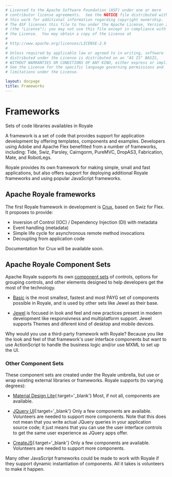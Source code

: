 ```yaml
---
# Licensed to the Apache Software Foundation (ASF) under one or more
# contributor license agreements.  See the NOTICE file distributed with
# this work for additional information regarding copyright ownership.
# The ASF licenses this file to You under the Apache License, Version 2.0
# (the "License"); you may not use this file except in compliance with
# the License.  You may obtain a copy of the License at
# 
# http://www.apache.org/licenses/LICENSE-2.0
# 
# Unless required by applicable law or agreed to in writing, software
# distributed under the License is distributed on an "AS IS" BASIS,
# WITHOUT WARRANTIES OR CONDITIONS OF ANY KIND, either express or implied.
# See the License for the specific language governing permissions and
# limitations under the License.

layout: docpage
title: Frameworks
---
```


# Frameworks

Sets of code libraries availables in Royale

A framework is a set of code that provides support for application development by offering templates, components and examples. Developers using Adobe and Apache Flex benefitted from a number of frameworks, including: Tide, Swiz, Parsley, Cairngorm, PureMVC, DropAS3, Fabrication, Mate, and RobotLegs.

Royale provides its own framework for making simple, small and fast applications, but also offers support for deploying additional Royale frameworks and using popular JavaScript frameworks.

## Apache Royale frameworks

The first Royale framework in development is [Crux](https://apache.github.io/royale-docs/frameworks/crux.html), based on Swiz for Flex. It proposes to provide:

- Inversion of Control (IOC) / Dependency Injection (DI) with metadata
- Event handling (metadata)
- Simple life cycle for asynchronous remote method invocations
- Decoupling from application code

Documentation for Crux will be available soon.


## Apache Royale Component Sets

Apache Royale supports its own [component sets](component-sets) of controls, options for grouping controls, and other elements designed to help developers get the most of the technology.

- [Basic](component-sets/basic) is the most smallest, fastest and most PAYG set of components possible in Royale, and is used by other sets like Jewel as their base.

- [Jewel](component-sets/jewel) is focused in look and feel and new practices present in modern development like responsivness and multiplatform support. Jewel supports Themes and diferent kind of desktop and mobile devices.

Why would you use a third-party framework with Royale? Because you like the look and feel of that framework's user interface components but want to use ActionScript to handle the business logic and/or use MXML to set up the UI.

### Other Component Sets

These component sets are created under the Royale umbrella, but use or wrap existing external libraries or frameworks. Royale supports (to varying degrees):

- [Material Design Lite](https://getmdl.io){:target='_blank'} Most, if not all, components are available.

- [JQuery UI](https://jqueryui.com){:target='_blank'} Only a few components are available. Volunteers are needed to support more components. Note that this does not mean that you write actual JQuery queries in your application source code; it just means that you can use the user interface controls to get the same user experience as JQuery apps offer.

- [CreateJS](https://www.createjs.com){:target='_blank'} Only a few components are available. Volunteers are needed to support more components.

Many other JavaScript frameworks could be made to work with Royale if they support dynamic instantiation of components. All it takes is volunteers to make it happen.
